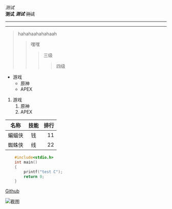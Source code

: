 *测试*<br>
  **测试**
  ***测试***
~~测试~~<br>
***
---
> hahahaahahahaah
>> 嘿嘿
>>> 三级
>>>> 四级

* 游戏
  * 原神
  * APEX

1. 游戏
   1. 原神
   2. APEX

名称|技能|排行
--|:--:|--:
蝙蝠侠|钱|11
蜘蛛侠|线|22

```C
	#include<stdio.h>
	int main()
	{
		printf("test C");
		return 0;
	}


```
[Github](https//www.github.com "点击访问")


![截图](C://Users//UserX//Desktop//1.jpg "点击查看")






